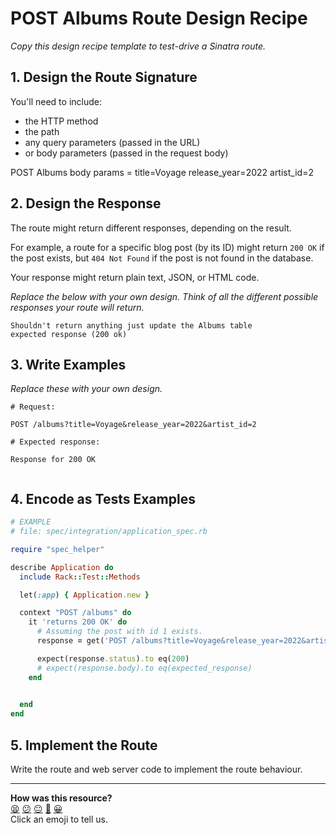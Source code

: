 # POST Albums Route Design Recipe

_Copy this design recipe template to test-drive a Sinatra route._

## 1. Design the Route Signature

You'll need to include:
  * the HTTP method
  * the path
  * any query parameters (passed in the URL)
  * or body parameters (passed in the request body)

  POST
  Albums
  body params =
  title=Voyage
  release_year=2022
  artist_id=2

## 2. Design the Response

The route might return different responses, depending on the result.

For example, a route for a specific blog post (by its ID) might return `200 OK` if the post exists, but `404 Not Found` if the post is not found in the database.

Your response might return plain text, JSON, or HTML code. 

_Replace the below with your own design. Think of all the different possible responses your route will return._

```
Shouldn't return anything just update the Albums table
expected response (200 ok)
```
<!-- EXAMPLE -->
<!-- Response when the post is not found: 404 Not Found -->



## 3. Write Examples

_Replace these with your own design._

```
# Request:

POST /albums?title=Voyage&release_year=2022&artist_id=2

# Expected response:

Response for 200 OK
```

```

```

## 4. Encode as Tests Examples

```ruby
# EXAMPLE
# file: spec/integration/application_spec.rb

require "spec_helper"

describe Application do
  include Rack::Test::Methods

  let(:app) { Application.new }

  context "POST /albums" do
    it 'returns 200 OK' do
      # Assuming the post with id 1 exists.
      response = get('POST /albums?title=Voyage&release_year=2022&artist_id=2')

      expect(response.status).to eq(200)
      # expect(response.body).to eq(expected_response)
    end

    
  end
end
```

## 5. Implement the Route

Write the route and web server code to implement the route behaviour.

<!-- BEGIN GENERATED SECTION DO NOT EDIT -->

---

**How was this resource?**  
[😫](https://airtable.com/shrUJ3t7KLMqVRFKR?prefill_Repository=makersacademy%2Fweb-applications&prefill_File=resources%2Fmusic_library_database_app%2Froutes.md&prefill_Sentiment=😫) [😕](https://airtable.com/shrUJ3t7KLMqVRFKR?prefill_Repository=makersacademy%2Fweb-applications&prefill_File=resources%2Fmusic_library_database_app%2Froutes.md&prefill_Sentiment=😕) [😐](https://airtable.com/shrUJ3t7KLMqVRFKR?prefill_Repository=makersacademy%2Fweb-applications&prefill_File=resources%2Fmusic_library_database_app%2Froutes.md&prefill_Sentiment=😐) [🙂](https://airtable.com/shrUJ3t7KLMqVRFKR?prefill_Repository=makersacademy%2Fweb-applications&prefill_File=resources%2Fmusic_library_database_app%2Froutes.md&prefill_Sentiment=🙂) [😀](https://airtable.com/shrUJ3t7KLMqVRFKR?prefill_Repository=makersacademy%2Fweb-applications&prefill_File=resources%2Fmusic_library_database_app%2Froutes.md&prefill_Sentiment=😀)  
Click an emoji to tell us.

<!-- END GENERATED SECTION DO NOT EDIT -->
